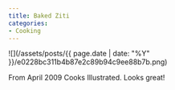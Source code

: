 ```yaml
---
title: Baked Ziti
categories:
- Cooking
---
```


![](/assets/posts/{{ page.date | date: "%Y" }}/e0228bc311b4b87e2c89b94c9ee88b7b.png)
  



From April 2009 Cooks Illustrated. Looks great!
